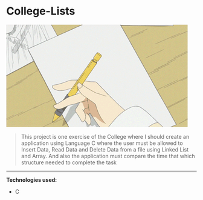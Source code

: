 # College-Lists
![Lists Logo](./assets/gif.gif)

>This project is one exercise of the College where I should create an application using Language C where the user must be allowed to Insert Data, Read Data and Delete Data from a file using Linked List and Array. And also the application must compare the time that which structure needed to complete the task
---
**Technologies used:** 

* C
